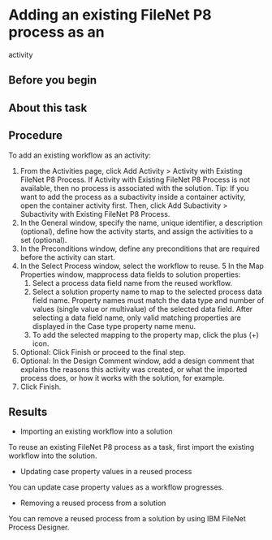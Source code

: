 # Adding an existing FileNet P8 process as an
activity

## Before you begin

## About this task

## Procedure

To add an existing workflow as an activity:

1. From the Activities page, click Add Activity > Activity with Existing FileNet P8
Process.
If Activity with Existing FileNet P8 Process is not
available, then no process is associated with the solution. Tip: If you want to add the
process as a subactivity inside a container activity, open the container activity first. Then, click Add Subactivity > Subactivity with Existing FileNet P8 Process.
2. In the General window, specify the name, unique identifier, a description
(optional), define how the activity starts, and assign the activities to a set (optional).
3. In the Preconditions window, define any preconditions that are required
before the activity can start.
4. In the Select Process window, select
the workflow to reuse.
5 In the Map Properties window, mapprocess data fields to solution properties:
    1. Select a process data field name from the reused workflow.
    2. Select a solution property name to map to the selected
process data field name.
Property names must match the
data type and number of values (single value or multivalue) of the
selected data field. After selecting a data field name, only valid
matching properties are displayed in the Case type property
name menu.
    3. To add the selected mapping to the property map, click
the plus (+) icon.
6. Optional: 
Click Finish or
proceed to the final step.
7. Optional: 
In the Design Comment window, add a design comment that explains the
reasons this activity was created, or what the imported process does, or how it works with the
solution, for example.
8. Click Finish.

## Results

- Importing an existing workflow into a solution

To reuse an existing  FileNet P8 process as a task, first import the existing workflow into the solution.
- Updating case property values in a reused process

You can update case property values as a workflow progresses.
- Removing a reused process from a solution

You can remove a reused process from a solution by using IBM FileNet Process Designer.